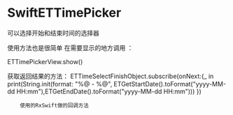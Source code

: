 # SwiftETTimePicker

可以选择开始和结束时间的选择器

使用方法也是很简单
在需要显示的地方调用 ： 

ETTimePickerView.show()


获取返回结果的方法：
ETTimeSelectFinishObject.subscribe(onNext:{_ in
            print(String.init(format: "%@ - %@", ETGetStartDate().toFormat("yyyy-MM-dd HH:mm"),ETGetEndDate().toFormat("yyyy-MM-dd HH:mm")))
        })
        
        
        使用的RxSwift做的回调方法
